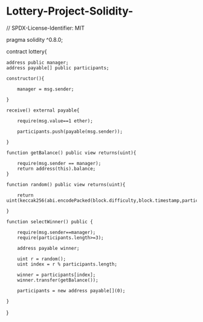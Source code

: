 # Lottery-Project-Solidity-

// SPDX-License-Identifier: MIT

pragma solidity ^0.8.0;

contract lottery{

    address public manager;
    address payable[] public participants;

    constructor(){

        manager = msg.sender;
        
    } 
    
    receive() external payable{

        require(msg.value==1 ether);

        participants.push(payable(msg.sender));

    }

    function getBalance() public view returns(uint){

        require(msg.sender == manager);
        return address(this).balance;
    }

    function random() public view returns(uint){

        return uint(keccak256(abi.encodePacked(block.difficulty,block.timestamp,participants.length)));
        
    }

    function selectWinner() public {

        require(msg.sender==manager);
        require(participants.length>=3);

        address payable winner;

        uint r = random();
        uint index = r % participants.length;

        winner = participants[index];
        winner.transfer(getBalance());

        participants = new address payable[](0);

    }
}

